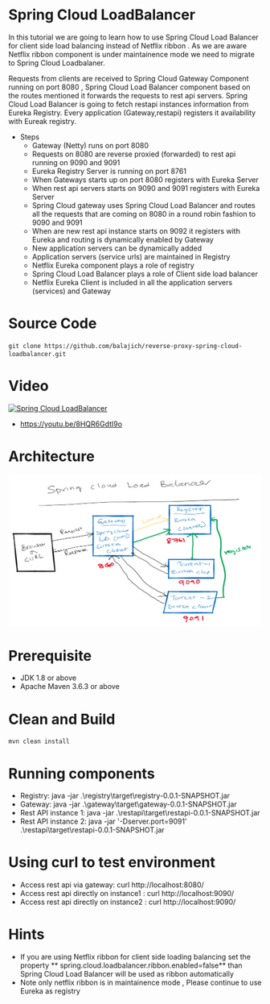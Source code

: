 # Spring Cloud LoadBalancer
In this tutorial we are going to learn how to use Spring Cloud Load Balancer for client side load balancing instead of Netflix ribbon . 
As we are aware Netflix ribbon component is under maintainence mode we need to migrate to Spring Cloud Loadbalaner.

Requests from clients are received to Spring Cloud Gateway Component running on port 8080 , Spring Cloud Load Balancer component based on the routes 
mentioned it forwards the requests to rest api servers. Spring Cloud Load Balancer is going to fetch restapi instances information from Eureka Registry.
Every application (Gateway,restapi) registers it availability with Eureak registry.

- Steps
    - Gateway (Netty) runs on port 8080
    - Requests on 8080 are reverse proxied (forwarded) to  rest api running on 9090 and 9091
    - Eureka Registry Server is running on port 8761
    - When Gateways starts up on port 8080 registers with Eureka Server
    - When rest api servers starts on 9090 and 9091 registers with Eureka Server
    - Spring Cloud gateway uses Spring Cloud Load Balancer and routes all the requests that are coming on 8080 in a round robin fashion to 9090 and 9091
    - When are new rest api instance starts on 9092 it registers with Eureka and routing is dynamically enabled by Gateway 
    - New application servers can be dynamically added
    - Application servers (service urls) are maintained in Registry
    - Netflix Eureka component plays a role of registry
    - Spring Cloud Load Balancer plays a role of Client side load balancer
    - Netflix Eureka Client is included in all the application servers (services)  and Gateway
# Source Code 
    git clone https://github.com/balajich/reverse-proxy-spring-cloud-loadbalancer.git
# Video
[![Spring Cloud LoadBalancer](https://img.youtube.com/vi/8HQR6GdtI9o/0.jpg)](https://www.youtube.com/watch?v=8HQR6GdtI9o)
- https://youtu.be/8HQR6GdtI9o
# Architecture
![architecture](architecture.png "architecture")
# Prerequisite
- JDK 1.8 or above
- Apache Maven 3.6.3 or above
# Clean and Build
    mvn clean install
# Running components
- Registry: java -jar .\registry\target\registry-0.0.1-SNAPSHOT.jar
- Gateway:  java -jar .\gateway\target\gateway-0.0.1-SNAPSHOT.jar
- Rest API instance 1: java -jar .\restapi\target\restapi-0.0.1-SNAPSHOT.jar
- Rest API instance 2:  java -jar '-Dserver.port=9091' .\restapi\target\restapi-0.0.1-SNAPSHOT.jar
# Using curl to test environment
- Access rest api via gateway:  curl http://localhost:8080/
- Access rest api directly on instance1 : curl http://localhost:9090/
- Access rest api directly on instance2 : curl http://localhost:9090/
# Hints
-  If you are using Netflix ribbon for client side loading balancing set the property ** spring.cloud.loadbalancer.ribbon.enabled=false** than Spring Cloud Load Balancer will be used as ribbon automatically
- Note only netflix ribbon is in maintainence mode , Please continue to use Eureka as registry
